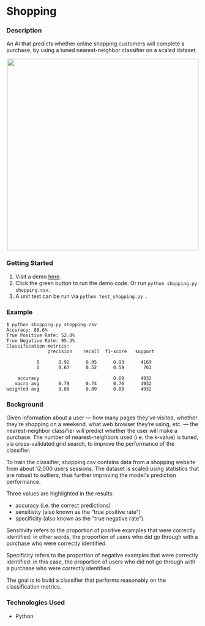 # Shopping

### Description
An AI that predicts whether online shopping customers will complete a purchase,
by using a tuned nearest-neighbor classifier on a scaled dataset.

<p align="center">
  <img width="500" src="https://user-images.githubusercontent.com/74436899/146847921-a4ce2602-363a-4c06-8d4f-0dc4b2e8a0d5.png">
</p>

### Getting Started
1. Visit a demo [here](https://replit.com/@DanielTsiang/shopping#README.md).
2. Click the green button to run the demo code. Or run ```python shopping.py shopping.csv```.
3. A unit test can be run via ```python test_shopping.py ```.

### Example
```
$ python shopping.py shopping.csv
Accuracy: 88.6%
True Positive Rate: 52.0%
True Negative Rate: 95.3%
Classification metrics:
               precision    recall  f1-score   support

           0       0.92      0.95      0.93      4169
           1       0.67      0.52      0.59       763

    accuracy                           0.89      4932
   macro avg       0.79      0.74      0.76      4932
weighted avg       0.88      0.89      0.88      4932
```

### Background
Given information about a user — how many pages they’ve visited, whether they’re shopping on a weekend,
what web browser they’re using, etc. — the nearest-neighbor classifier will predict whether the user will make a purchase.
The number of nearest-neighbors used (i.e. the k-value) is tuned, via cross-validated grid search, to improve the performance of the classifier.

To train the classifier, shopping.csv contains data from a shopping website from about 12,000 users sessions.
The dataset is scaled using statistics that are robust to outliers, thus further improving the model's prediction performance.

Three values are highlighted in the results:
* accuracy (i.e. the correct predictions)
* sensitivity (also known as the “true positive rate”)
* specificity (also known as the “true negative rate”).

Sensitivity refers to the proportion of positive examples that were correctly identified: in other words, the proportion of users who did go through with a purchase who were correctly identified.

Specificity refers to the proportion of negative examples that were correctly identified: in this case, the proportion of users who did not go through with a purchase who were correctly identified.

The goal is to build a classifier that performs reasonably on the classification metrics.

### Technologies Used
* Python
